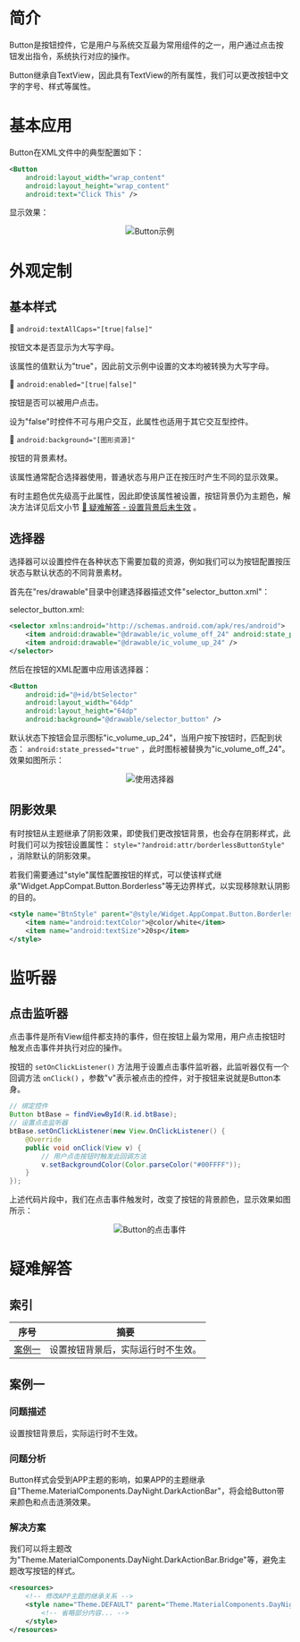 # 简介
Button是按钮控件，它是用户与系统交互最为常用组件的之一，用户通过点击按钮发出指令，系统执行对应的操作。

Button继承自TextView，因此具有TextView的所有属性，我们可以更改按钮中文字的字号、样式等属性。

# 基本应用
Button在XML文件中的典型配置如下：

```xml
<Button
    android:layout_width="wrap_content"
    android:layout_height="wrap_content"
    android:text="Click This" />
```

显示效果：

<div align="center">

![Button示例](./Assets-Button/基本应用-Button示例.jpg)

</div>

# 外观定制
## 基本样式
🔷 `android:textAllCaps="[true|false]"`

按钮文本是否显示为大写字母。

该属性的值默认为"true"，因此前文示例中设置的文本均被转换为大写字母。

🔷 `android:enabled="[true|false]"`

按钮是否可以被用户点击。

设为"false"时控件不可与用户交互，此属性也适用于其它交互型控件。

🔷 `android:background="[图形资源]"`

按钮的背景素材。

该属性通常配合选择器使用，普通状态与用户正在按压时产生不同的显示效果。

有时主题色优先级高于此属性，因此即使该属性被设置，按钮背景仍为主题色，解决方法详见后文小节 [🧭 疑难解答 - 设置背景后未生效](#疑难解答) 。

## 选择器
选择器可以设置控件在各种状态下需要加载的资源，例如我们可以为按钮配置按压状态与默认状态的不同背景素材。

首先在"res/drawable"目录中创建选择器描述文件"selector_button.xml"：

selector_button.xml:

```xml
<selector xmlns:android="http://schemas.android.com/apk/res/android">
    <item android:drawable="@drawable/ic_volume_off_24" android:state_pressed="true" />
    <item android:drawable="@drawable/ic_volume_up_24" />
</selector>
```

然后在按钮的XML配置中应用该选择器：

```xml
<Button
    android:id="@+id/btSelector"
    android:layout_width="64dp"
    android:layout_height="64dp"
    android:background="@drawable/selector_button" />
```

默认状态下按钮会显示图标"ic_volume_up_24"，当用户按下按钮时，匹配到状态： `android:state_pressed="true"` ，此时图标被替换为"ic_volume_off_24"。效果如图所示：

<div align="center">

![使用选择器](./Assets-Button/外观定制-使用选择器.gif)

</div>

## 阴影效果
有时按钮从主题继承了阴影效果，即使我们更改按钮背景，也会存在阴影样式，此时我们可以为按钮设置属性： `style="?android:attr/borderlessButtonStyle"` ，消除默认的阴影效果。

若我们需要通过"style"属性配置按钮的样式，可以使该样式继承"Widget.AppCompat.Button.Borderless"等无边界样式，以实现移除默认阴影的目的。

```xml
<style name="BtnStyle" parent="@style/Widget.AppCompat.Button.Borderless">
    <item name="android:textColor">@color/white</item>
    <item name="android:textSize">20sp</item>
</style>
```

# 监听器
## 点击监听器
点击事件是所有View组件都支持的事件，但在按钮上最为常用，用户点击按钮时触发点击事件并执行对应的操作。

按钮的 `setOnClickListener()` 方法用于设置点击事件监听器，此监听器仅有一个回调方法 `onClick()` ，参数"v"表示被点击的控件，对于按钮来说就是Button本身。

```java
// 绑定控件
Button btBase = findViewById(R.id.btBase);
// 设置点击监听器
btBase.setOnClickListener(new View.OnClickListener() {
    @Override
    public void onClick(View v) {
        // 用户点击按钮时触发此回调方法
        v.setBackgroundColor(Color.parseColor("#00FFFF"));
    }
});
```

上述代码片段中，我们在点击事件触发时，改变了按钮的背景颜色，显示效果如图所示：

<div align="center">

![Button的点击事件](./Assets-Button/监听器-Button的点击事件.gif)

</div>

# 疑难解答
## 索引

<div align="center">

|       序号        |                摘要                |
| :---------------: | :--------------------------------: |
| [案例一](#案例一) | 设置按钮背景后，实际运行时不生效。 |

</div>

## 案例一
### 问题描述
设置按钮背景后，实际运行时不生效。

### 问题分析
Button样式会受到APP主题的影响，如果APP的主题继承自"Theme.MaterialComponents.DayNight.DarkActionBar"，将会给Button带来颜色和点击涟漪效果。

### 解决方案
我们可以将主题改为"Theme.MaterialComponents.DayNight.DarkActionBar.Bridge"等，避免主题改写按钮的样式。

```xml
<resources>
    <!-- 修改APP主题的继承关系 -->
    <style name="Theme.DEFAULT" parent="Theme.MaterialComponents.DayNight.DarkActionBar.Bridge">
        <!-- 省略部分内容... -->
    </style>
</resources>
```
